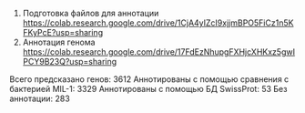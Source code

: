 1. Подготовка файлов для аннотации
https://colab.research.google.com/drive/1CjA4yIZcI9xjjmBPO5FiCz1n5KFKyPcE?usp=sharing
2. Аннотация генома
https://colab.research.google.com/drive/17FdEzNhupgFXHjcXHKxz5gwIPCY9B23Q?usp=sharing

Всего предсказано генов: 3612
Аннотированы с помощью сравнения с бактерией MIL-1: 3329
Аннотированы с помощью БД SwissProt: 53
Без аннотации: 283

